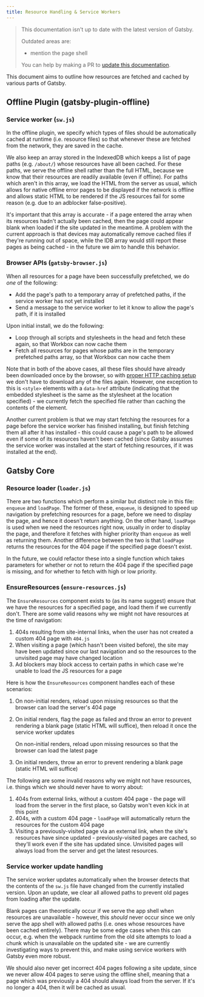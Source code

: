 ```yaml
---
title: Resource Handling & Service Workers
---
```


> This documentation isn't up to date with the latest version of Gatsby.
>
> Outdated areas are:
>
> - mention the page shell
>
> You can help by making a PR to [update this documentation](https://github.com/gatsbyjs/gatsby/issues/14228).

This document aims to outline how resources are fetched and cached by various parts of Gatsby.

## Offline Plugin (gatsby-plugin-offline)

### Service worker (`sw.js`)

In the offline plugin, we specify which types of files should be automatically cached at runtime (i.e. resource files) so that whenever these are fetched from the network, they are saved in the cache.

We also keep an array stored in the IndexedDB which keeps a list of page paths (e.g. `/about/`) whose resources have all been cached. For these paths, we serve the offline shell rather than the full HTML, because we know that their resources are readily available (even if offline). For paths which aren't in this array, we load the HTML from the server as usual, which allows for native offline error pages to be displayed if the network is offline and allows static HTML to be rendered if the JS resources fail for some reason (e.g. due to an adblocker false-positive).

It's important that this array is accurate - if a page entered the array when its resources hadn't actually been cached, then the page could appear blank when loaded if the site updated in the meantime. A problem with the current approach is that devices may automatically remove cached files if they're running out of space, while the IDB array would still report these pages as being cached - in the future we aim to handle this behavior.

### Browser APIs (`gatsby-browser.js`)

When all resources for a page have been successfully prefetched, we do _one_ of the following:

- Add the page's path to a temporary array of prefetched paths, if the service worker has not yet installed
- Send a message to the service worker to let it know to allow the page's path, if it is installed

Upon initial install, we do the following:

- Loop through all scripts and stylesheets in the head and fetch these again, so that Workbox can now cache them
- Fetch all resources for pages whose paths are in the temporary prefetched paths array, so that Workbox can now cache them

Note that in both of the above cases, all these files should have already been downloaded once by the browser, so with [proper HTTP caching setup](/docs/caching/) we don't have to download any of the files again. However, one exception to this is `<style>` elements with a `data-href` attribute (indicating that the embedded stylesheet is the same as the stylesheet at the location specified) - we currently fetch the specified file rather than caching the contents of the element.

Another current problem is that we may start fetching the resources for a page before the service worker has finished installing, but finish fetching them all after it has installed - this could cause a page's path to be allowed even if some of its resources haven't been cached (since Gatsby assumes the service worker was installed at the start of fetching resources, if it was installed at the end).

## Gatsby Core

### Resource loader (`loader.js`)

There are two functions which perform a similar but distinct role in this file: `enqueue` and `loadPage`. The former of these, `enqueue`, is designed to speed up navigation by prefetching resources for a page, before we need to display the page, and hence it doesn't return anything. On the other hand, `loadPage` is used when we need the resources right now, usually in order to display the page, and therefore it fetches with higher priority than `enqueue` as well as returning them. Another difference between the two is that `loadPage` returns the resources for the 404 page if the specified page doesn't exist.

In the future, we could refactor these into a single function which takes parameters for whether or not to return the 404 page if the specified page is missing, and for whether to fetch with high or low priority.

### EnsureResources (`ensure-resources.js`)

The `EnsureResources` component exists to (as its name suggest) ensure that we have the resources for a specified page, and load them if we currently don't. There are some valid reasons why we might not have resources at the time of navigation:

1. 404s resulting from site-internal links, when the user has not created a custom 404 page with `404.js`
2. When visiting a page (which hasn't been visited before), the site may have been updated since our last navigation and so the resources to the unvisited page may have changed location
3. Ad blockers may block access to certain paths in which case we're unable to load the JS resources for a page

Here is how the `EnsureResources` component handles each of these scenarios:

1. On non-initial renders, reload upon missing resources so that the browser can load the server's 404 page

2. On initial renders, flag the page as failed and throw an error to prevent rendering a blank page (static HTML will suffice), then reload it once the service worker updates

   On non-initial renders, reload upon missing resources so that the browser can load the latest page

3. On initial renders, throw an error to prevent rendering a blank page (static HTML will suffice)

The following are some invalid reasons why we might not have resources, i.e. things which we should never have to worry about:

1. 404s from external links, without a custom 404 page - the page will load from the server in the first place, so Gatsby won't even kick in at this point
2. 404s, with a custom 404 page - `loadPage` will automatically return the resources for the custom 404 page
3. Visiting a previously-visited page via an external link, when the site's resources have since updated - previously-visited pages are cached, so they'll work even if the site has updated since. Unvisited pages will always load from the server and get the latest resources.

### Service worker update handling

The service worker updates automatically when the browser detects that the contents of the `sw.js` file have changed from the currently installed version. Upon an update, we clear all allowed paths to prevent old pages from loading after the update.

Blank pages can theoretically occur if we serve the app shell when resources are unavailable - however, this _should_ never occur since we only serve the app shell with allowed paths (i.e. ones whose resources have been cached entirely). There may be some edge cases when this can occur, e.g. when the webpack runtime from the old site attempts to load a chunk which is unavailable on the updated site - we are currently investigating ways to prevent this, and make using service workers with Gatsby even more robust.

We should also never get incorrect 404 pages following a site update, since we never allow 404 pages to serve using the offline shell, meaning that a page which was previously a 404 should always load from the server. If it's no longer a 404, then it will be cached as usual.
